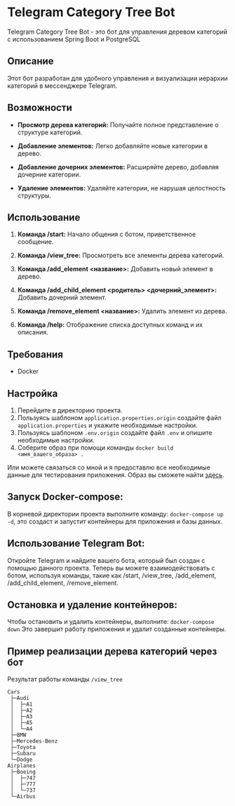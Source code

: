 # Telegram Category Tree Bot

Telegram Category Tree Bot - это бот для управления деревом категорий с использованием Spring Boot и PostgreSQL

## Описание

Этот бот разработан для удобного управления и визуализации иерархии категорий в мессенджере Telegram.

## Возможности

- **Просмотр дерева категорий:** Получайте полное представление о структуре категорий.

- **Добавление элементов:** Легко добавляйте новые категории в дерево.

- **Добавление дочерних элементов:** Расширяйте дерево, добавляя дочерние категории.

- **Удаление элементов:** Удаляйте категории, не нарушая целостность структуры.

## Использование

1. **Команда /start:** Начало общения с ботом, приветственное сообщение.

2. **Команда /view_tree:** Просмотреть все элементы дерева категорий.

3. **Команда /add_element <название>:** Добавить новый элемент в дерево.

4. **Команда /add_child_element <родитель> <дочерний_элемент>:** Добавить дочерний элемент.

5. **Команда /remove_element <название>:** Удалить элемент из дерева.

6. **Команда /help:** Отображение списка доступных команд и их описания.

## Требования

- Docker

## Настройка
1. Перейдите в директорию проекта.
2. Пользуясь шаблоном `application.properties.origin` создайте файл `application.properties` и укажите необходимые настройки.
3. Пользуясь шаблоном `.env.origin` создайте файл `.env` и опишите необходимые настройки.
4. Соберите образ при помощи команды `docker build <имя_вашего_образа> .`

Или можете связаться со мной и я предоставлю все необходимые данные для тестирования приложения.
Образ вы сможете найти [здесь](https://hub.docker.com/repository/docker/alfabaykal/telegram-tree-bot/general).

## Запуск Docker-compose:
В корневой директории проекта выполните команду:
`docker-compose up -d`, это создаст и запустит контейнеры для приложения и базы данных.

## Использование Telegram Bot:
Откройте Telegram и найдите вашего бота, который был создан с помощью данного проекта. Теперь вы можете взаимодействовать с ботом, используя команды, такие как /start, /view_tree, /add_element, /add_child_element, /remove_element.

## Остановка и удаление контейнеров:
Чтобы остановить и удалить контейнеры, выполните: `docker-compose down`
Это завершит работу приложения и удалит созданные контейнеры.

## Пример реализации дерева категорий через бот
Результат работы команды `/view_tree`
```
Cars
 ├─Audi
 │  ├─A1
 │  ├─A2
 │  ├─A3
 │  ├─A5
 │  └─A4
 ├─BMW
 ├─Mercedes-Benz
 ├─Toyota
 ├─Subaru
 └─Dodge
Airplanes
 ├─Boeing
 │  ├─747
 │  ├─777
 │  └─737
 └─Airbus
```